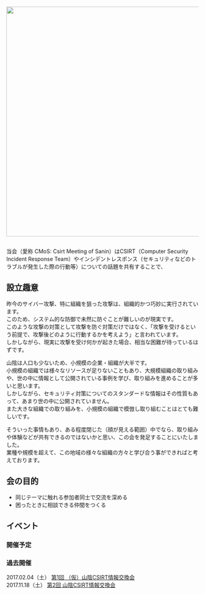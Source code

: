 <div style="margin: 2em auto; text-align: center;">
  <img src="/cmos/images/cmoslogo.png" style="width: 600px;">
</div>
当会（愛称 CMoS: Csirt Meeting of Sanin）はCSIRT（Computer Security Incident Response Team）やインシデントレスポンス（セキュリティなどのトラブルが発生した際の行動等）についての話題を共有することで、

## 設立趣意

昨今のサイバー攻撃、特に組織を狙った攻撃は、組織的かつ巧妙に実行されています。  
このため、システム的な防御で未然に防ぐことが難しいのが現実です。  
このような攻撃の対策として攻撃を防ぐ対策だけではなく、「攻撃を受けるという前提で、攻撃後どのように行動するかを考えよう」と言われています。  
しかしながら、現実に攻撃を受け何かが起きた場合、相当な困難が待っているはずです。  

山陰は人口も少ないため、小規模の企業・組織が大半です。  
小規模の組織では様々なリソースが足りないこともあり、大規模組織の取り組みや、世の中に情報として公開されている事例を学び、取り組みを進めることが多いと思います。  
しかしながら、セキュリティ対策についてのスタンダードな情報はその性質もあって、あまり世の中に公開されていません。  
また大きな組織での取り組みを、小規模の組織で模倣し取り組むことはとても難しいです。  

そういった事情もあり、ある程度閉じた（顔が見える範囲）中でなら、取り組みや体験などが共有できるのではないかと思い、この会を発足することにいたしました。  
業種や規模を超えて、この地域の様々な組織の方々と学び合う事ができればと考えております。  

## 会の目的

* 同じテーマに触れる参加者同士で交流を深める
* 困ったときに相談できる仲間をつくる

## イベント

### 開催予定

### 過去開催

2017.02.04（土） [第1回 （仮）山陰CSIRT情報交換会](https://cmos.doorkeeper.jp/events/56001)  
2017.11.18（土） [第2回 山陰CSIRT情報交換会](https://cmos.doorkeeper.jp/events/65726)  
